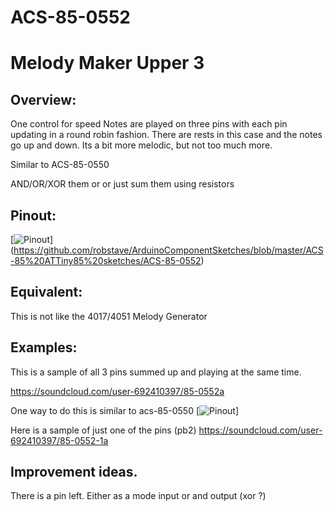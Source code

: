 # ACS-85-0552
Melody Maker Upper 3
==============

## Overview:
One control for speed
Notes are played on three pins with each pin updating in a round robin fashion.
There are rests in this case and the notes go up and down.  Its a bit more melodic, but not too much more.

Similar to ACS-85-0550

AND/OR/XOR them or or just sum them using resistors


## Pinout:
[![Pinout](https://github.com/robstave/ArduinoComponentSketches/blob/master/ACS-85%20ATTiny85%20sketches/ACS-85-0552/images/ACS-85-0552.png)] (https://github.com/robstave/ArduinoComponentSketches/blob/master/ACS-85%20ATTiny85%20sketches/ACS-85-0552)

## Equivalent:
This is not like the 4017/4051 Melody Generator

## Examples:
This is a sample of all 3 pins summed up and playing at the same time.

https://soundcloud.com/user-692410397/85-0552a

One way to do this is similar to acs-85-0550
[![Pinout](https://github.com/robstave/ArduinoComponentSketches/blob/master/ACS-85%20ATTiny85%20sketches/ACS-85-0550/images/ACS-85-0550-example.png)] 



Here is a sample of just one of the pins (pb2)
https://soundcloud.com/user-692410397/85-0552-1a


## Improvement ideas.
There is a pin left.  Either as a mode input or and output (xor ?)


 
